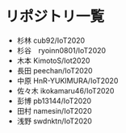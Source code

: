 # リポジトリ一覧
- 杉林 cub92/IoT2020
- 杉谷　ryoinn0801/IoT2020
- 木本  KimotoS/Iot2020
- 長田 peechan/IoT2020
- 中原 HnR-YUKIMURA/IoT2020
- 佐々木 ikokamaru46/IoT2020
- 彭博 pb13144/IoT2020
- 田村 namesin/IoT2020
- 浅野 swdnktn/IoT2020
